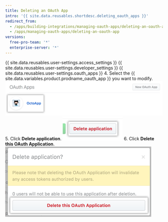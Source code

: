 ```yaml
---
title: Deleting an OAuth App
intro: '{{ site.data.reusables.shortdesc.deleting_oauth_apps }}'
redirect_from:
  - /apps/building-integrations/managing-oauth-apps/deleting-an-oauth-app/
  - /apps/managing-oauth-apps/deleting-an-oauth-app
versions:
  free-pro-team: '*'
  enterprise-server: '*'
---
```


{{ site.data.reusables.user-settings.access_settings }}
{{ site.data.reusables.user-settings.developer_settings }}
{{ site.data.reusables.user-settings.oauth_apps }}
4. Select the {{ site.data.variables.product.prodname_oauth_app }} you want to modify. ![App selection](/assets/images/oauth-apps/oauth_apps_choose_app_post2dot12.png)
5. Click **Delete application**. ![Button to delete the application](/assets/images/oauth-apps/oauth_apps_delete_application.png)
6. Click **Delete this OAuth Application**. ![Button to confirm the deletion](/assets/images/oauth-apps/oauth_apps_delete_confirm.png)
